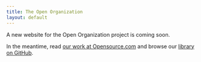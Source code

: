 ```yaml
---
title: The Open Organization
layout: default
---
```


A new website for the Open Organization project is coming soon.

In the meantime, read [our work at Opensource.com](https://opensource.com/open-organization) and browse our [library on GitHub](https://github.com/open-organization).
